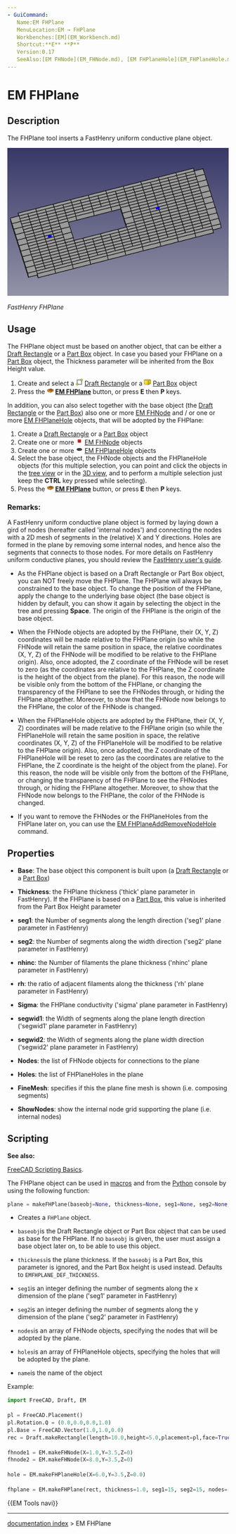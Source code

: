 ```yaml
---
- GuiCommand:
   Name:EM FHPlane
   MenuLocation:EM → FHPlane
   Workbenches:[EM](EM_Workbench.md)
   Shortcut:**E** **P**
   Version:0.17
   SeeAlso:[EM FHNode](EM_FHNode.md), [EM FHPlaneHole](EM_FHPlaneHole.md), [EM FHPlaneAddRemoveNodeHole](EM_FHPlaneAddRemoveNodeHole.md)
---
```


# EM FHPlane

## Description

The FHPlane tool inserts a FastHenry uniform conductive plane object.

 ![](images/EM_FHPlane_Example.png ) 



*FastHenry FHPlane*

## Usage

The FHPlane object must be based on another object, that can be either a [Draft Rectangle](Draft_Rectangle.md) or a [Part Box](Part_Box.md) object. In case you based your FHPlane on a [Part Box](Part_Box.md) object, the Thickness parameter will be inherited from the Box Height value.

1.  Create and select a <img alt="" src=images/Draft_Rectangle.svg  style="width:16px;"> [Draft Rectangle](Draft_Rectangle.md) or a <img alt="" src=images/Part_Box.svg  style="width:16px;"> [Part Box](Part_Box.md) object
2.  Press the **<img src="images/EM_FHPlane.svg" width=16px> [EM FHPlane](EM_FHPlane.md)** button, or press **E** then **P** keys.

In addition, you can also select together with the base object (the [Draft Rectangle](Draft_Rectangle.md) or the [Part Box](Part_Box.md)) also one or more [EM FHNode](EM_FHNode.md) and / or one or more [EM FHPlaneHole](EM_FHPlaneHole.md) objects, that will be adopted by the FHPlane:

1.  Create a [Draft Rectangle](Draft_Rectangle.md) or a [Part Box](Part_Box.md) object
2.  Create one or more <img alt="" src=images/EM_FHNode.svg  style="width:16px;"> [EM FHNode](EM_FHNode.md) objects
3.  Create one or more <img alt="" src=images/EM_FHPlaneHole.svg  style="width:16px;"> [EM FHPlaneHole](EM_FHPlaneHole.md) objects
4.  Select the base object, the FHNode objects and the FHPlaneHole objects (for this multiple selection, you can point and click the objects in the [tree view](Tree_view.md) or in the [3D view](3D_view.md), and to perform a multiple selection just keep the **CTRL** key pressed while selecting).
5.  Press the **<img src="images/EM_FHPlane.svg" width=16px> [EM FHPlane](EM_FHPlane.md)** button, or press **E** then **P** keys.

### Remarks:

A FastHenry uniform conductive plane object is formed by laying down a gird of nodes (hereafter called \'internal nodes\') and connecting the nodes with a 2D mesh of segments in the (relative) X and Y directions. Holes are formed in the plane by removing some internal nodes, and hence also the segments that connects to those nodes. For more details on FastHenry uniform conductive planes, you should review the [FastHenry user\'s guide](https://www.fastfieldsolvers.com/documentation.htm).

-   As the FHPlane object is based on a Draft Rectangle or Part Box object, you can NOT freely move the FHPlane. The FHPlane will always be constrained to the base object. To change the position of the FHPlane, apply the change to the underlying base object (the base object is hidden by default, you can show it again by selecting the object in the tree and pressing **Space**. The origin of the FHPlane is the origin of the base object.

-   When the FHNode objects are adopted by the FHPlane, their (X, Y, Z) coordinates will be made relative to the FHPlane origin (so while the FHNode will retain the same position in space, the relative coordinates (X, Y, Z) of the FHNode will be modified to be relative to the FHPlane origin). Also, once adopted, the Z coordinate of the FHNode will be reset to zero (as the coordinates are relative to the FHPlane, the Z coordinate is the height of the object from the plane). For this reason, the node will be visible only from the bottom of the FHPlane, or changing the transparency of the FHPlane to see the FHNodes through, or hiding the FHPlane altogether. Moreover, to show that the FHNode now belongs to the FHPlane, the color of the FHNode is changed.

-   When the FHPlaneHole objects are adopted by the FHPlane, their (X, Y, Z) coordinates will be made relative to the FHPlane origin (so while the FHPlaneHole will retain the same position in space, the relative coordinates (X, Y, Z) of the FHPlaneHole will be modified to be relative to the FHPlane origin). Also, once adopted, the Z coordinate of the FHPlaneHole will be reset to zero (as the coordinates are relative to the FHPlane, the Z coordinate is the height of the object from the plane). For this reason, the node will be visible only from the bottom of the FHPlane, or changing the transparency of the FHPlane to see the FHNodes through, or hiding the FHPlane altogether. Moreover, to show that the FHNode now belongs to the FHPlane, the color of the FHNode is changed.

-   If you want to remove the FHNodes or the FHPlaneHoles from the FHPlane later on, you can use the [EM FHPlaneAddRemoveNodeHole](EM_FHPlaneAddRemoveNodeHole.md) command.

## Properties

-    **Base**: The base object this component is built upon (a [Draft Rectangle](Draft_Rectangle.md) or a [Part Box](Part_Box.md))

-    **Thickness**: the FHPlane thickness (\'thick\' plane parameter in FastHenry). If the FHPlane is based on a [Part Box](Part_Box.md), this value is inherited from the Part Box Height parameter

-    **seg1**: the Number of segments along the length direction (\'seg1\' plane parameter in FastHenry)

-    **seg2**: the Number of segments along the width direction (\'seg2\' plane parameter in FastHenry)

-    **nhinc**: the Number of filaments the plane thickness (\'nhinc\' plane parameter in FastHenry)

-    **rh**: the ratio of adjacent filaments along the thickness (\'rh\' plane parameter in FastHenry)

-    **Sigma**: the FHPlane conductivity (\'sigma\' plane parameter in FastHenry)

-    **segwid1**: the Width of segments along the plane length direction (\'segwid1\' plane parameter in FastHenry)

-    **segwid2**: the Width of segments along the plane width direction (\'segwid2\' plane parameter in FastHenry)

-    **Nodes**: the list of FHNode objects for connections to the plane

-    **Holes**: the list of FHPlaneHoles in the plane

-    **FineMesh**: specifies if this the plane fine mesh is shown (i.e. composing segments)

-    **ShowNodes**: show the internal node grid supporting the plane (i.e. internal nodes)

## Scripting


**See also:**

[FreeCAD Scripting Basics](FreeCAD_Scripting_Basics.md).

The FHPlane object can be used in [macros](Macros.md) and from the [Python](Python.md) console by using the following function:

 
```python
plane = makeFHPlane(baseobj=None, thickness=None, seg1=None, seg2=None, nodes=[], holes=[], name='FHPlane')
```

-   Creates a `FHPlane` object.

-    `baseobj`is the Draft Rectangle object or Part Box object that can be used as base for the FHPlane. If no `baseobj` is given, the user must assign a base object later on, to be able to use this object.

-    `thickness`is the plane thickness. If the `baseobj` is a Part Box, this parameter is ignored, and the Part Box height is used instead. Defaults to `EMFHPLANE_DEF_THICKNESS`.

-    `seg1`is an integer defining the number of segments along the x dimension of the plane (\'seg1\' parameter in FastHenry)

-    `seg2`is an integer defining the number of segments along the y dimension of the plane (\'seg2\' parameter in FastHenry)

-    `nodes`is an array of FHNode objects, specifying the nodes that will be adopted by the plane.

-    `holes`is an array of FHPlaneHole objects, specifying the holes that will be adopted by the plane.

-    `name`is the name of the object

Example:

 
```python
import FreeCAD, Draft, EM

pl = FreeCAD.Placement()
pl.Rotation.Q = (0.0,0.0,0.0,1.0)
pl.Base = FreeCAD.Vector(1.0,1.0,0.0)
rec = Draft.makeRectangle(length=10.0,height=5.0,placement=pl,face=True,support=None)

fhnode1 = EM.makeFHNode(X=1.0,Y=3.5,Z=0)
fhnode2 = EM.makeFHNode(X=8.0,Y=3.5,Z=0)

hole = EM.makeFHPlaneHole(X=6.0,Y=3.5,Z=0.0)

fhplane = EM.makeFHPlane(rect, thickness=1.0, seg1=15, seg2=15, nodes=[fhnode1, fhnode2], holes=[hole])
```




 {{EM Tools navi}}

---
[documentation index](../README.md) > EM FHPlane
